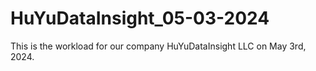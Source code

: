 # HuYuDataInsight_05-03-2024
This is the workload for our company HuYuDataInsight LLC on May 3rd, 2024.
